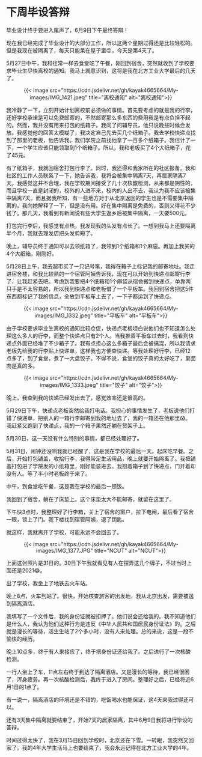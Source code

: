 # 下周毕设答辩

毕业设计终于要进入尾声了，6月9日下午最终答辩！
<!--more-->

现在我已经完成了毕业设计的大部分工作，所以这两个星期过得还是比较轻松的。但是我现在被隔离了，每天只能呆在屋子里🙃，今天是第4天了。

5月27日中午，我和往常一样去食堂吃了午餐，刚回到宿舍，突然就收到了学校要求毕业生尽快离校的通知。我马上就意识到，这将是我在北方工业大学最后的几天了。

<div align="center">
{{< image src="https://cdn.jsdelivr.net/gh/kayak4665664/My-images/IMG_1421.jpeg" title="离校通知" alt="离校通知">}}
</div>

我冷静了一下，立刻开始计划离校前必须做的事情。首先要考虑的就是我的行李，还好学校承诺是可以免费邮寄的，不然邮寄那么多东西的费用我是有点负担不起的。然而，我并没有用来打包的纸箱子。我问了问辅导员，他只说晚些时候会发放。我感觉他的回答太模糊了，我决定自己先去买几个纸箱子。我去学校快递点找到了那里的老板，他告诉我，我们学院之前找他拿了一百多个纸箱子。我估计了一下，一个学生应该只能领取到1个纸箱子。所以，我和老板买了4个大纸箱子，花了45元。

有了纸箱子，我就回宿舍打包行李了。同时，我还得和我家所在的社区报备。我和社区的工作人员联系了一下，她告诉我，我将会被集中隔离7天，再居家隔离7天。我感觉这并不合理，我在学校期间接受了几十次核酸检测，从来都是阴性的，而且学校一直是封闭的，校外的人进不来，校内的人出不去，我认为我不应该被集中隔离7天。而且据我所知，有一些地方对于从北京返回的学生也是不需要集中隔离的。我向她解释了一下，但是没有用。好在集中隔离是免费的，否则又得花不少钱了。那几天，我看到有新闻说有些大学生返乡后被集中隔离，一天要500元。

打包完行李后，我感觉有点热，我发现我的头发有点长了。一想到我马上还要隔离半个月，我就去理发店把头发剪短了。

晚上，辅导员终于通知可以去领纸箱了，我领到1个纸箱和1个麻袋。再加上我买的4个大纸箱，刚刚好。

5月28日上午，我去超市买了一只记号笔，我得在箱子上标记我的邮寄地址。我走进宿舍楼，和我比较熟的一个宿管阿姨告诉我，现在可以开始到快递点邮寄行李了，让我赶紧去吧。考虑到我要把4个纸箱和1个麻袋从宿舍搬到快递点，单靠两只手是不太容易的，所以我到快递点和老板借了一个平板车。我回到宿舍把这5件东西都标记了我的信息，全放到平板车上去了，一下子都运到了快递点。

<div align="center">
{{< image src="https://cdn.jsdelivr.net/gh/kayak4665664/My-images/IMG_1332.jpeg" title="平板车" alt="平板车">}}
</div>

由于学校要求毕业生离校的通知比较仓促，快递点老板坦白说他们也不知道怎么处理这么多人的行李，而整个快递点只有2个人。当我推着平板车过去时，我看到快递点外面已经堆了不少箱子了。我有点担心这么多箱子最后会被搞混，所以我请求老板先给我的行李贴上快递单，这样我也方便查快递。等我处理好行李，已经12点多了，到了食堂，煮了一大盘饺子。不得不说，食堂的饺子真的太好吃了，里面肉是真的多。

<div align="center">
{{< image src="https://cdn.jsdelivr.net/gh/kayak4665664/My-images/IMG_1333.jpeg" title="饺子" alt="饺子">}}
</div>

晚上，我查到我的快递已经发出去了，感觉效率还是很高的。

5月29日下午，快递点老板突然给我打电话。我担心的事情发生了，老板说他们打错了快递单，把别人的一箱行李邮寄到我的地址去了，我的一箱还在他那里😱。我赶紧又跑到了快递点，我的一个箱子果然还躺在货架子上。

5月30日，这一天没有什么特别的事情，都已经处理好了。

5月31日，闹钟还没响我就已经醒了，这是我在学校的最后一天。起床吃早餐。之后，开始打包铺盖，收拾行李，我得带足生活用品，晚上就要开始隔离了。我把铺盖打包进了学院发的小纸箱里，刚好能装进去。我抱着箱子到了快递点，门开着却没有人。等了半小时老板终于来了。

中午，到食堂吃午餐，这是我在学校的最后一顿饭。

我回到了宿舍，躺在了床垫上。这个床垫太大不能邮寄，就留在这里了。

下午快3点时，我整理好了行李箱，关上了宿舍的窗户，拉下电闸，最后看了宿舍一眼，锁上了门。我下楼找到宿管阿姨，退了钥匙。

就这样，我就离开了学校，可能永远不会回去了。

<div align="center">
{{< image src="https://cdn.jsdelivr.net/gh/kayak4665664/My-images/IMG_1377.JPG" title="NCUT" alt="NCUT">}}
</div>

上面这张照片是31日的。30日下午我就看见有人在摆弄这几个牌子，不过当时上面还是2021😂。

出了学校，我坐上了地铁去火车站。

晚上8点，火车到站了。很快，开始核查旅客的出发地，我从北京出发，需要被送到隔离酒店。

我填写了一个文件后，我的身份证就被扣押了。他们说会还给我的。我不知道他们是什么人，我认为他们这种行为是违反《中华人民共和国居民身份证法》的。之后就是漫长的等待，活生生站了2个多小时，没有人来处理。总的来说，这是一段不愉快的经历。

晚上10点多，终于有人来接应了，终于把身份证还给我了。之后进行了一次核酸检测。

一行人坐上了车，11点左右终于到达了隔离酒店。又是漫长的等待，我已经很困了，浑身疲劳。再一次核酸检测后，我终于进入了房间。整理好之后，已经将近6月1日的1点了。

有一说一，隔离酒店的环境还是不错的，吃饭喝水也能保证，这4天来我过得还可以。

还有3天集中隔离就要结束了，开始7天的居家隔离，其中6月9日我将进行毕设的答辩。

时间过得太快了，我在3月15日回到学校时，北京还在下雪。一转眼，我突然又回家了。我的4年大学生活马上也要结束了，我会永远记得在北方工业大学的4年。
